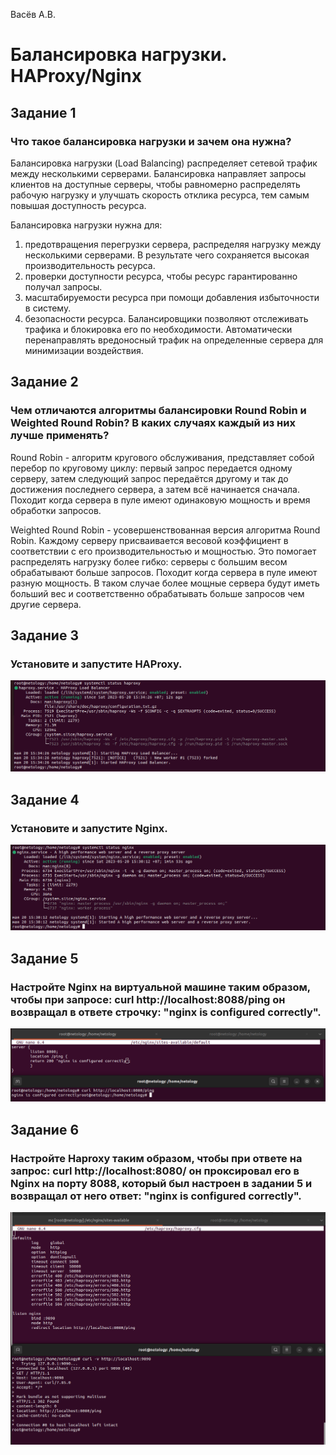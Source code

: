 Васёв А.В.

# Балансировка нагрузки. HAProxy/Nginx

## Задание 1

### Что такое балансировка нагрузки и зачем она нужна?

Балансировка нагрузки (Load Balancing) распределяет сетевой трафик между несколькими серверами. Балансировка направляет запросы клиентов на доступные серверы, чтобы равномерно распределять рабочую нагрузку и улучшать скорость отклика ресурса, тем самым повышая доступность ресурса.

Балансировка нагрузки нужна для:
1. предотвращения перегрузки сервера, распределяя нагрузку между несколькими серверами. В результате чего сохраняется высокая производительность ресурса.
2. проверки доступности ресурса, чтобы ресурс гарантированно получал запросы.
3. масштабируемости ресурса при помощи добавления избыточности в систему.
4. безопасности ресурса. Балансировщики позволяют отслеживать трафика и блокировка его по необходимости. Автоматически перенаправлять вредоносный трафик на определенные сервера для минимизации воздействия.

## Задание 2

### Чем отличаются алгоритмы балансировки Round Robin и Weighted Round Robin? В каких случаях каждый из них лучше применять?

Round Robin - алгоритм кругового обслуживания, представляет собой перебор по круговому циклу: первый запрос передается одному серверу, затем следующий запрос передаётся другому и так до достижения последнего сервера, а затем всё начинается сначала. Походит когда сервера в пуле имеют одинаковую мощность и время обработки запросов.

Weighted Round Robin - усовершенствованная версия алгоритма Round Robin. Каждому серверу присваивается весовой коэффициент в соответствии с его производительностью и мощностью. Это помогает распределять нагрузку более гибко: серверы с большим весом обрабатывают больше запросов. Походит когда сервера в пуле имеют разную мощность. В таком случае более мощные сервера будут иметь больший вес и соответственно обрабатывать больше запросов чем другие сервера.

## Задание 3

### Установите и запустите HAProxy.

![alt text](https://github.com/rus42/HAproxyNginx/blob/main/Task_3.png)

## Задание 4

### Установите и запустите Nginx.

![alt text](https://github.com/rus42/HAproxyNginx/blob/main/Task_4.png)

## Задание 5

### Настройте Nginx на виртуальной машине таким образом, чтобы при запросе: curl http://localhost:8088/ping он возвращал в ответе строчку: "nginx is configured correctly".

![alt text](https://github.com/rus42/HAproxyNginx/blob/main/Task_5.png)

## Задание 6

### Настройте Haproxy таким образом, чтобы при ответе на запрос: curl http://localhost:8080/ он проксировал его в Nginx на порту 8088, который был настроен в задании 5 и возвращал от него ответ: "nginx is configured correctly".

![alt text](https://github.com/rus42/HAproxyNginx/blob/main/Task_6.png)
